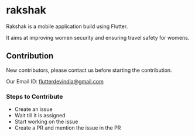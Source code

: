 # rakshak

Rakshak is a mobile application build using Flutter.

It aims at improving women security and ensuring travel safety for womens.

## Contribution

New contributors, please contact us before starting the contribution.

Our Email ID: flutterdevindia@gmail.com

### Steps to Contribute
- Create an issue 
- Wait till it is assigned
- Start working on the issue
- Create a PR and mention the issue in the PR

